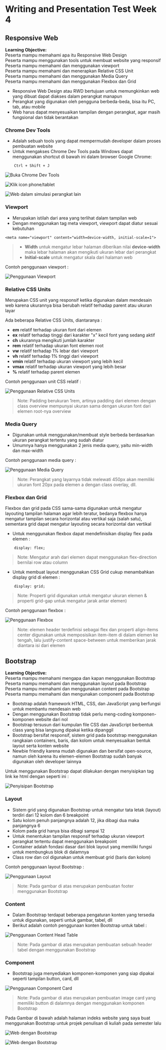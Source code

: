 # Writing and Presentation Test Week 4
## **Responsive Web**
**Learning Objective:**\
Peserta mampu memahami apa itu Responsive Web Design\
Peserta mampu menggunakan tools untuk membuat website yang responsif\
Peserta mampu memahami dan menggunakan viewport\
Peserta mampu memahami dan menerapkan Relative CSS Unit\
Peserta mampu memahami dan menggunakan Media Query\
Peserta mampu memahami dan menggunakan Flexbox dan Grid

- Responsive Web Design atau RWD bertujuan untuk memungkinkan web yang dibuat dapat diakses dalam perangkat manapun
- Perangkat yang digunakan oleh pengguna berbeda-beda, bisa itu PC, tab, atau mobile
- Web harus dapat menyesuaikan tampilan dengan perangkat, agar masih fungsional dan tidak berantakan

### **Chrome Dev Tools**
- Adalah sebuah tools yang dapat mempermudah developer dalam proses pembuatan website
- Untuk mengakses Chrome Dev Tools pada Windows dapat menggunakan shortcut di bawah ini dalam browser Google Chrome:
```
    Ctrl + Shift + J
```

![Buka Chrome Dev Tools](images/cdt1.jpg)

![Klik icon phone/tablet](images/cdt3.jpg)

![Web dalam simulasi perangkat lain](images/cdt2.jpg)

### **Viewport**
- Merupakan istilah dari area yang terlihat dalam tampilan web
- Dengan menggunakan tag meta viewport, viewport dapat diatur sesuai kebutuhan
```
<meta name="viewport" content="width=device-width, initial-scale=1">
```
> - **Width** untuk mengatur lebar halaman diberikan nilai **device-width** maka lebar halaman akan mengikuti ukuran lebar dari perangkat
> - **Initial-scale** untuk mengatur skala dari halaman web

Contoh penggunaan viewport :

![Penggunaan Viewport](images/viewport.jpg)

### **Relative CSS Units**
Merupakan CSS unit yang responsif ketika digunakan dalam mendesain web karena ukurannya bisa berubah relatif terhadap parent atau ukuran layar

Ada beberapa Relative CSS Units, diantaranya :
- **em** relatif terhadap ukuran font dari elemen
- **ex** relatif terhadap tinggi dari karakter "x" kecil font yang sedang aktif
- **ch** ukurannya mengikuti jumlah karakter
- **rem** relatif terhadap ukuran font elemen root
- **vw** relatif terhadap 1% lebar dari viewport
- **vh** relatif terhadap 1% tinggi dari viewport
- **vmin** relatif terhadap ukuran viewport yang lebih kecil
- **vmax** relatif terhadap ukuran viewport yang lebih besar	
- **%** relatif terhadap parent elemen

Contoh penggunaan unit CSS relatif :

![Penggunaan Relative CSS Units](images/unitRelatif.jpg)

> Note: Padding berukuran 1rem, artinya padding dari elemen dengan class overview mempunyai ukuran sama dengan ukuran font dari elemen root-nya overview

### **Media Query**
- Digunakan untuk menggunakan/membuat style berbeda berdasarkan ukuran perangkat tertentu yang sudah diatur
- Umumnya hanya menggunakan 2 jenis media query, yaitu min-width dan max-width

Contoh penggunaan media query :

![Penggunaan Media Query](images/mediaQuery.jpg)

> Note: Perangkat yang layarnya tidak melewati 450px akan memiliki ukuran font 20px pada elemen a dengan class overlay, dll.

### **Flexbox dan Grid**
Flexbox dan grid pada CSS sama-sama digunakan untuk mengatur layouting tampilan halaman agar lebih teratur, bedanya flexbox hanya mengatur tampilan secara horizontal atau vertikal saja (salah satu), sementara grid dapat mengatur layouting secara horizontal dan vertikal

- Untuk menggunakan flexbox dapat mendefinisikan display flex pada elemen :
```
    display: flex;
```
> Note: Mengatur arah dari elemen dapat menggunakan flex-direction bernilai row atau column

- Untuk membuat layout menggunakan CSS Grid cukup menambahkan display grid di elemen :
```
    display: grid;
```
>Note: Properti grid digunakan untuk mengatur ukuran elemen & properti grid-gap untuk mengatur jarak antar elemen)

Contoh penggunaan flexbox :

![Penggunaan Flexbox](images/flex.jpg)

> Note: elemen header terdefinisi sebagai flex dan properti align-items center digunakan untuk memposisikan item-item di dalam elemen ke tengah, lalu justify-content space-between untuk memberikan jarak diantara isi dari elemen

## **Bootstrap**
**Learning Objective:**\
Peserta mampu memahami mengapa dan kapan menggunakan Bootstrap\
Peserta mampu memahami dan menggunakan layout pada Bootstrap\
Peserta mampu memahami dan menggunakan content pada Bootstrap\
Peserta mampu memahami dan mengunakan component pada Bootstrap

- Bootstrap adalah framework HTML, CSS, dan JavaScript yang berfungsi untuk membantu mendesain web
- Dengan menggunakan Bootstrap tidak perlu meng-coding komponen-komponen website dari nol
- Bootstrap tersusun dari kumpulan file CSS dan JavaScript berbentuk class yang bisa langsung dipakai ketika dipanggil
- Bootstrap bersifat responsif, sistem grid pada bootstrap menggunakan rangkaian containers, baris, dan kolom untuk menyesuaikan bentuk layout serta konten website
- Newbie friendly karena mudah digunakan dan bersifat open-source, namun oleh karena itu elemen-elemen Bootstrap sudah banyak digunakan oleh developer lainnya

Untuk menggunakan Bootstrap dapat dilakukan dengan menyisipkan tag link ke html dengan seperti ini :

![Penyisipan Bootstrap](images/bootstrap.jpg)

### **Layout**
- Sistem grid yang digunakan Bootstrap untuk mengatur tata letak (layout) terdiri dari 12 kolom dan 6 breakpoint
- Satu kolom penuh panjangnya adalah 12, jika dibagi dua maka panjangnya 6
- Kolom pada grid hanya bisa dibagi sampai 12
- Untuk menentukan tampilan responsif terhadap ukuran viewport perangkat tertentu dapat menggunakan breakpoint
- Container adalah fondasi dasar dari blok layout yang memiliki fungsi untuk membungkus blok di dalamnya
- Class row dan col digunakan untuk membuat grid (baris dan kolom)

Contoh penggunaan layout Bootstrap :

![Penggunaan Layout](images/layout.jpg)

> Note: Pada gambar di atas merupakan pembuatan footer menggunakan Bootstrap

### **Content**
- Dalam Bootstrap terdapat beberapa pengaturan konten yang tersedia untuk digunakan, seperti untuk gambar, tabel, dll
- Berikut adalah contoh penggunaan konten Bootstrap untuk tabel :

![Penggunaan Content Head Table](images/table.jpg)

> Note: Pada gambar di atas merupakan pembuatan sebuah header tabel dengan menggunakan Bootstrap

### **Component**
- Bootstrap juga menyediakan komponen-komponen yang siap dipakai seperti tampilan button, card, dll

![Penggunaan Component Card](images/card.jpg)

> Note: Pada gambar di atas merupakan pembuatan image card yang memiliki button di dalamnya dengan menggunakan komponen Bootstrap

Pada Gambar di bawah adalah halaman indeks website yang saya buat menggunakan Bootstrap untuk projek penulisan di kuliah pada semester lalu

![Web dengan Bootstrap](images/web.jpg)

![Web dengan Bootstrap](images/webMobile.jpg)